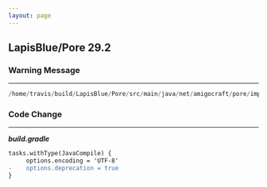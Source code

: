 ```yaml
---
layout: page
---
```

## LapisBlue/Pore  29.2

### Warning Message

---------------------

```java
/home/travis/build/LapisBlue/Pore/src/main/java/net/amigocraft/pore/implementation/PoreUnsafeValues.java:7:warning:[deprecation]UnsafeValues in org.bukkit has been deprecated
```

### Code Change

---------------------

***build.gradle***

```diff
tasks.withType(JavaCompile) {
     options.encoding = 'UTF-8'
-    options.deprecation = true
}
```